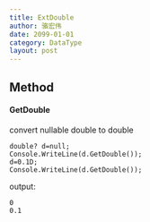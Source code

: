 ```yaml
---
title: ExtDouble
author: 骆宏伟
date: 2099-01-01
category: DataType
layout: post
---
```


## Method

#### GetDouble
convert nullable double to double
```
double? d=null;
Console.WriteLine(d.GetDouble());
d=0.1D;
Console.WriteLine(d.GetDouble());
```
output:
```
0
0.1
```
